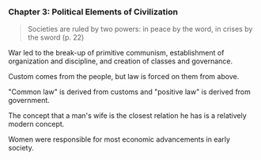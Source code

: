 ### Chapter 3: Political Elements of Civilization

>Societies are ruled by two powers: in peace by the word, in crises by the sword (p. 22)

War led to the break-up of primitive communism, establishment of organization and discipline, and creation of classes and governance.

Custom comes from the people, but law is forced on them from above.

"Common law" is derived from customs and "positive law" is derived from government.

The concept that a man's wife is the closest relation he has is a relatively modern concept.

Women were responsible for most economic advancements in early society.

